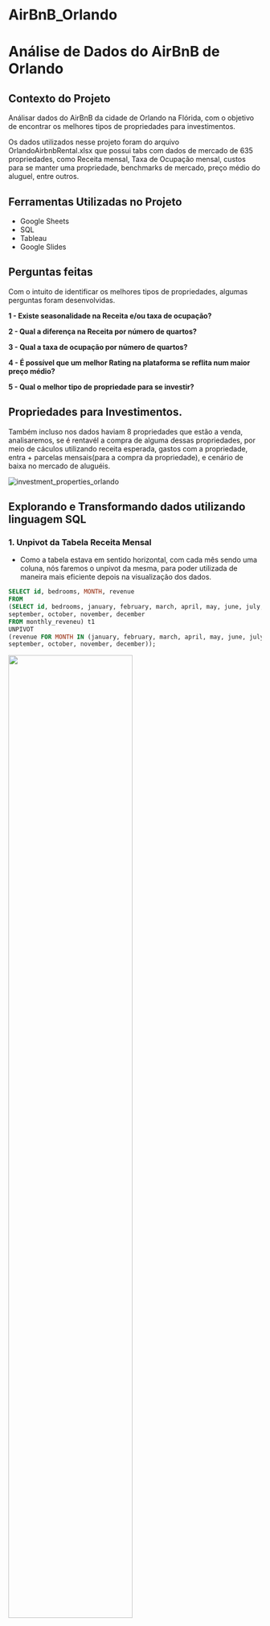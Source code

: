 # AirBnB_Orlando
# Análise de Dados do AirBnB de Orlando

## Contexto do Projeto
Análisar dados do AirBnB da cidade de Orlando na Flórida, com o objetivo de encontrar os melhores tipos de propriedades para investimentos.

Os dados utilizados nesse projeto foram do arquivo OrlandoAirbnbRental.xlsx que possui tabs com dados de mercado de 635 propriedades, como Receita mensal, Taxa de Ocupação mensal, custos para se manter uma propriedade, benchmarks de mercado, preço médio do aluguel, entre outros. 

## Ferramentas Utilizadas no Projeto
- Google Sheets
- SQL
- Tableau
- Google Slides

## Perguntas feitas
Com o intuito de identificar os melhores tipos de propriedades, algumas perguntas foram desenvolvidas.

**1 - Existe seasonalidade na Receita e/ou taxa de ocupação?**

**2 - Qual a diferença na Receita por número de quartos?**

**3 - Qual a taxa de ocupação por número de quartos?**

**4 - É possível que um melhor Rating na plataforma se reflita num maior preço médio?**

**5 - Qual o melhor tipo de propriedade para se investir?**

## Propriedades para Investimentos.
Também incluso nos dados haviam 8 propriedades que estão a venda, analisaremos, se é rentavél a compra de alguma dessas propriedades, por meio de cáculos utilizando receita esperada, gastos com a propriedade, entra + parcelas mensais(para a compra da propriedade), e cenário de baixa no mercado de aluguéis.
 
![investment_properties_orlando](https://user-images.githubusercontent.com/77849519/232916925-ce3b3442-0fb3-499f-92da-416777b33bd2.png)


## Explorando e Transformando dados utilizando linguagem SQL
### 1. Unpivot da Tabela Receita Mensal
* Como a tabela estava em sentido horizontal, com cada mês sendo uma coluna, nós faremos o unpivot da mesma, para poder utilizada de maneira mais eficiente depois na visualização dos dados.

```sql
SELECT id, bedrooms, MONTH, revenue 
FROM
(SELECT id, bedrooms, january, february, march, april, may, june, july, august,
september, october, november, december
FROM monthly_reveneu) t1
UNPIVOT
(revenue FOR MONTH IN (january, february, march, april, may, june, july, august,
september, october, november, december));
```
<img src="https://user-images.githubusercontent.com/77849519/232918502-3eb3d937-c69b-4a3b-a2f7-0b27073a47df.png" width="70%">

### 2. Unpivot da Tabela Taxa de Ocupação Mensal
* A tabela se encontra no sentido horizontal do mesmo modo da tabela Receita Mensal, então faremos o mesmo processo de unpivot.
```sql
SELECT id, bedrooms, MONTH, occupacy_rate 
FROM
(SELECT id, bedrooms, january, february, march, april, may, june, july, august,
september, october, november, december
FROM ocupacao_calendario) t1
UNPIVOT
(occupacy_rate FOR MONTH IN (january, february, march, april, may, june, july, august,
september, october, november, december));
```
<img src="https://user-images.githubusercontent.com/77849519/232919306-20e8ec92-0792-4740-bbab-2085f3e7556f.png" width="70%">

## Gráficos
Os Gráficos foram criados a partir das tabelas 'Receita Mensal', 'Ocupação mensal', 'Airbnb_listings_orlando', 'Investment_properties' utilizando o **Tableau**.

## Apresentação da Análise
No arquivo em PDF a seguir se encontra toda a análise detalhada, com os gráficos gerados apartir dos dados, comparações de propriedades para investimento, e as conclusões chegadas ao final da análise.



LinkedIn: [linkedin.com/in/bruno-colombo-/](https://www.linkedin.com/in/bruno-colombo-)
